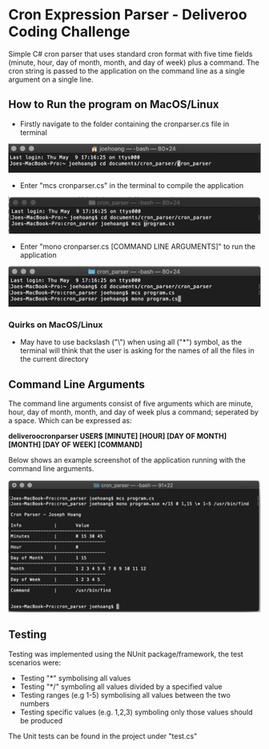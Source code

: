 # Cron Expression Parser - Deliveroo Coding Challenge
Simple C# cron parser that uses standard cron format with five time fields (minute, hour, day of month, month, and day of week) plus a command. The cron string is passed to the application on the command line as a single argument on a single line.  

## How to Run the program on MacOS/Linux
  - Firstly navigate to the folder containing the cronparser.cs file in         
    terminal
  
  ![Example Image](/example_images/example2.png)
  
  - Enter "mcs cronparser.cs" in the terminal to compile the application
  
  ![Example Image](/example_images/example3.png)
  
  - Enter "mono cronparser.cs [COMMAND LINE ARGUMENTS]" to run the  
    application
  
  ![Example Image](/example_images/example4.png)
  
  ### Quirks on MacOS/Linux
  - May have to use backslash ("\\") when using all ("\*") symbol, as the terminal will think that the user is asking for the 
    names of all the files in the current directory
  
## Command Line Arguments
The command line arguments consist of five arguments which are minute, hour, day of month, month, and day of week plus a command; seperated by a space. Which can be expressed as:

**deliveroocronparser USER$ [MINUTE] [HOUR] [DAY OF MONTH] [MONTH] [DAY OF WEEK] [COMMAND]**

Below shows an example screenshot of the application running with the command line arguments.  

![Example Image](/example_images/example1.png)

## Testing
Testing was implemented using the NUnit package/framework, the test scenarios were:
  - Testing "\*" symbolising all values
  - Testing "\*/<NUMBER>" symboling all values divided by a specified value
  - Testing ranges (e.g 1-5) symbolising all values between the two numbers
  - Testing specific values (e.g. 1,2,3) symboling only those values should be produced
 
 The Unit tests can be found in the project under "test.cs"
 
 
 
